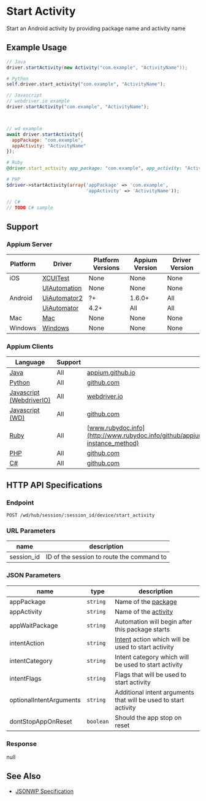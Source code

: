 # Start Activity

Start an Android activity by providing package name and activity name

## Example Usage

```java
// Java
driver.startActivity(new Activity("com.example", "ActivityName"));

```

```python
# Python
self.driver.start_activity("com.example", "ActivityName");

```

```javascript
// Javascript
// webdriver.io example
driver.startActivity("com.example", "ActivityName");



// wd example
await driver.startActivity({
  appPackage: "com.example",
  appActivity: "ActivityName"
});

```

```ruby
# Ruby
@driver.start_activity app_package: "com.example", app_activity: "ActivityName"

```

```php
# PHP
$driver->startActivity(array('appPackage' => 'com.example',
                             'appActivity' => 'ActivityName'));

```

```csharp
// C#
// TODO C# sample

```

## Support

### Appium Server

| Platform | Driver                                                   | Platform Versions | Appium Version | Driver Version |
| -------- | -------------------------------------------------------- | ----------------- | -------------- | -------------- |
| iOS      | [XCUITest](/docs/en/drivers/ios-xcuitest.md)             | None              | None           | None           |
|          | [UIAutomation](/docs/en/drivers/ios-uiautomation.md)     | None              | None           | None           |
| Android  | [UiAutomator2](/docs/en/drivers/android-uiautomator2.md) | ?+                | 1.6.0+         | All            |
|          | [UiAutomator](/docs/en/drivers/android-uiautomator.md)   | 4.2+              | All            | All            |
| Mac      | [Mac](/docs/en/drivers/mac.md)                           | None              | None           | None           |
| Windows  | [Windows](/docs/en/drivers/windows.md)                   | None              | None           | None           |

### Appium Clients

| Language                                                             | Support | Documentation                                                                                                                                                                                                                                                                               |
| -------------------------------------------------------------------- | ------- | ------------------------------------------------------------------------------------------------------------------------------------------------------------------------------------------------------------------------------------------------------------------------------------------- |
| [Java](https://github.com/appium/java-client/releases/latest)        | All     | [appium.github.io](http://appium.github.io/java-client/io/appium/java_client/android/AndroidMobileCommandHelper.html#startActivityCommand-java.lang.String-java.lang.String-java.lang.String-java.lang.String-java.lang.String-java.lang.String-java.lang.String-java.lang.String-boolean-) |
| [Python](https://github.com/appium/python-client/releases/latest)    | All     | [github.com](https://github.com/appium/python-client/blob/master/appium/webdriver/webdriver.py#L591)                                                                                                                                                                                        |
| [Javascript (WebdriverIO)](http://webdriver.io/index.html)           | All     | [webdriver.io](http://webdriver.io/api/mobile/startActivity.html)                                                                                                                                                                                                                           |
| [Javascript (WD)](https://github.com/admc/wd/releases/latest)        | All     | [github.com](https://github.com/admc/wd/blob/master/lib/commands.js#L2948)                                                                                                                                                                                                                  |
| [Ruby](https://github.com/appium/ruby_lib/releases/latest)           | All     | [www.rubydoc.info](http://www.rubydoc.info/github/appium/ruby_lib_core/Appium/Android/Device#start_activity-instance_method)                                                                                                                                                                |
| [PHP](https://github.com/appium/php-client/releases/latest)          | All     | [github.com](https://github.com/appium/php-client/)                                                                                                                                                                                                                                         |
| [C#](https://github.com/appium/appium-dotnet-driver/releases/latest) | All     | [github.com](https://github.com/appium/appium-dotnet-driver/)                                                                                                                                                                                                                               |

## HTTP API Specifications

### Endpoint

`POST /wd/hub/session/:session_id/device/start_activity`

### URL Parameters

| name       | description                               |
| ---------- | ----------------------------------------- |
| session_id | ID of the session to route the command to |

### JSON Parameters

| name                    | type      | description                                                                                                               |
| ----------------------- | --------- | ------------------------------------------------------------------------------------------------------------------------- |
| appPackage              | `string`  | Name of the [package](https://developer.android.com/reference/java/lang/Package.html)                                     |
| appActivity             | `string`  | Name of the [activity](https://developer.android.com/reference/android/app/Activity.html)                                 |
| appWaitPackage          | `string`  | Automation will begin after this package starts                                                                           |
| intentAction            | `string`  | [Intent](https://developer.android.com/reference/android/content/Intent.html) action which will be used to start activity |
| intentCategory          | `string`  | Intent category which will be used to start activity                                                                      |
| intentFlags             | `string`  | Flags that will be used to start activity                                                                                 |
| optionalIntentArguments | `string`  | Additional intent arguments that will be used to start activity                                                           |
| dontStopAppOnReset      | `boolean` | Should the app stop on reset                                                                                              |

### Response

null

## See Also

* [JSONWP Specification](https://github.com/appium/appium-base-driver/blob/master/lib/mjsonwp/routes.js#L411)
